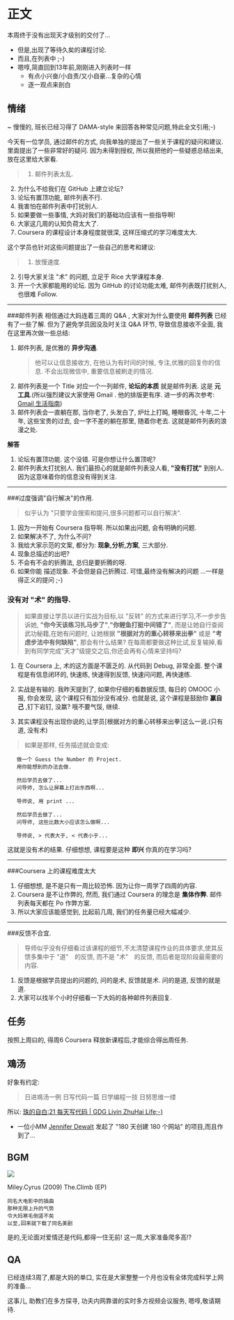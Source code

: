 # 正文

本周终于没有出现天才级别的交付了...

- 但是,出现了等待久矣的课程讨论.
- 而且,在列表中 ;-)
- 嗯啍,简直回到13年前,刚刚进入列表时一样
  + 有点小兴奋/小自责/又小自豪...复杂的心情
  + 逐一观点来剖白


## 情绪
~ 慢慢的, 班长已经习得了 DAMA-style 来回答各种常见问题,特此全文引用;-)

今天有一位学员, 通过邮件的方式, 向我单独的提出了一些关于课程的疑问和建议. 里面提出了一些非常好的疑问. 因为未得到授权, 所以我把他的一些疑惑总结出来, 放在这里给大家看.

>1. 邮件列表太乱.
2. 为什么不给我们在 GitHub 上建立论坛?
3. 论坛有置顶功能, 邮件列表不行.
4. 我害怕在邮件列表中打扰别人.
5. 如果要做一些事情, 大妈对我们的基础功应该有一些指导啊!
6. 大家这几周的认知负荷太大了.
7. Coursera 的课程设计本身程度就很深, 这样压缩式的学习难度太大.


这个学员也针对这些问题提出了一些自己的思考和建议:

> 1. 放慢速度.
2. 引导大家关注 "术" 的问题, 立足于 Rice 大学课程本身.
3. 开一个大家都能用的论坛. 因为 GitHub 的讨论功能太难, 邮件列表既打扰别人, 也很难 Follow.

------

###邮件列表
相信通过大妈连着三周的 Q&A , 大家对为什么要使用 **邮件列表** 已经有了一些了解. 但为了避免学员因没及时关注 Q&A 环节, 导致信息接收不全面, 我在这里再次做一些总结:

1. 邮件列表, 是优雅的 **异步沟通**.
   > 他可以让信息接收方, 在他认为有时间的时候, 专注,优雅的回复你的信息. 不会出现微信中, 重要信息被刷走的情况.
2. 邮件列表是一个 Title 对应一个一列邮件, **论坛的本质** 就是邮件列表. 这是 **元工具**.(所以强烈建议大家使用 Gmail . 他的排版更有序. 进一步的再次参考: [Gmail 生活指南](http://blog.zhgdg.org/2014-02/livin-gmail-guider/))
3. 邮件列表会一直躺在那, 当你老了, 头发白了, 炉灶上打盹, 睡眼昏沉, 十年,二十年, 这些宝贵的过去, 会一字不差的躺在那里, 随着你老去. 这就是邮件列表的浪漫之处. 


**解答**

1. 论坛有置顶功能. 这个没错. 可是你想让什么置顶呢?  
2. 邮件列表太打扰别人. 我们最担心的就是邮件列表没人看, **"没有打扰"** 到别人. 因为这意味着你的信息没有得到关注.


-----

###过度强调"自行解决"的作用. 
> 似乎认为 "只要学会搜索和提问,很多问题都可以自行解决".

1. 因为一开始有 Coursera 指导啊. 所以如果出问题, 会有明确的问题.
2. 如果解决不了, 为什么不问?
3. 我给大家示范的文案, 都分为: **现象,分析,方案**, 三大部分.
4. 现象总描述的出吧?
5. 不会有不会的折腾法, 总归是要折腾的呀.
6. 如果你能
       描述现象.
       不会但是自己折腾过.
       可惜,最终没有解决的问题
       ...一样是得正义的提问 ;-)


### 没有对 "术" 的指导.
>  如果直接让学员以进行实战为目标,以 "反转" 的方式来进行学习,不一步步告诉她,
>  **"你今天该练习扎马步了"**,**"你鲤鱼打挺中间错了"**,
>  而是让她自行查阅武功秘籍,在她有问题时,
>  让她根据 **"根据对方的重心转移来出拳"** 或是 **"考虑步法中有何缺陷"**, 
>  那会有什么结果?
在每周都要做这种比试,反复输掉,看到有同学完成"天才"级提交之后,你还会再有心情来坚持吗?

1. 在 Coursera 上, 术的这方面是不匮乏的. 从代码到 Debug, 非常全面. 整个课程是有信息闭环的, 快速练, 快速得到反馈, 快速问问题, 再快速练.

2. 实战是有输的. 我昨天提到了, 如果你仔细的看数据反馈, 每日的 OMOOC 小报, 你会发现, 这个课程只有加分没有减分. 也就是说, 这个课程是鼓励你 **赢自己** ,钉下岩钉, 没赢? 哦不要气馁, 继续. 

3. 其实课程没有出现你说的,让学员[根据对方的重心转移来出拳]这么一说.(只有道, 没有术)

> 如果是那样, 任务描述就会变成:

       做一个 Guess the Number 的 Project.
       用你能想到的办法去做.

       然后学员去做了...
       问导师, 怎么让屏幕上打出东西啊...

       导师说, 用 print ...

       然后学员去做了...
       问导师, 这些比数大小应该怎么做啊...

       导师说, > 代表大于, < 代表小于...

这就是没有术的结果. 仔细想想, 课程要是这种 **即兴** 你真的在学习吗?

------


###Coursera 上的课程难度太大
1. 仔细想想, 是不是只有一周比较恐怖. 因为让你一周学了四周的内容.
2. Coursera 是不让作弊的, 然而, 我们通过 Coursera 的理念是 **集体作弊**. 邮件列表每天都在 Po 作弊方案. 
3. 所以大家应该能感觉到, 比起前几周, 我们的任务量已经大幅减少.

---------
###反馈不合宜. 
> 导师似乎没有仔细看过该课程的细节,不太清楚课程作业的具体要求,使其反馈多集中于 "道"　的反馈, 而不是 "术"　的反馈, 而后者是现阶段最需要的内容.

1. 反馈是根据学员提出的问题的, 问的是术, 反馈就是术. 问的是道, 反馈的就是道.
2. 大家可以找半个小时仔细看一下大妈的各种邮件列表回复.


## 任务

按照上周曰的, 得周6 Coursera 释放新课程后,才能综合得出周任务.

## 鳮汤


好象有约定:

> 日进鳮汤一例
日写代码一篇
日学编程一技
日努思维一缕

所以: 
[珠的自白:21 每天写代码 | GDG Livin ZhuHai Life;-)](http://blog.zhgdg.org/2014-04/dm21-code-everyday/)

- 一位小MM [Jennifer Dewalt](http://segmentfault.com/a/1190000000469637) 发起了 "180 天创建 180 个网站" 的项目,而且作到了...

## BGM


![](http://upload.wikimedia.org/wikipedia/en/7/79/The_Climb_Miley_Cyrus_music_video.jpg)

Miley.Cyrus (2009) The.Climb (EP)

    同名大电影中的插曲
    那种无限上升的气势
    令大妈寒毛倒竖不矣
    以至,回来就下载了同名美剧

是的,无论面对爱情还是代码,都得一住无前!
这一周,大家准备爬多高!?

## QA

已经连续3周了,都是大妈的单口,
实在是大家整整一个月也没有全体完成科学上网的准备...

这事儿, 助教们在多方探寻, 功夫内网靠谱的实时多方视频会议服务,
嗯啍,敬请期待.
